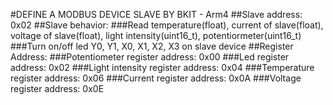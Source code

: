 #DEFINE A MODBUS DEVICE SLAVE BY BKIT - Arm4
##Slave address: 0x02
##Slave behavior:
###Read temperature(float), current of slave(float), voltage of slave(float), light intensity(uint16_t), potentiormeter(uint16_t)
###Turn on/off led Y0, Y1, X0, X1, X2, X3 on slave device
##Register Address:
###Potentiometer register address: 0x00
###Led register address: 0x02
###Light intensity register address: 0x04
###Temperature register address: 0x06
###Current register address: 0x0A
###Voltage register address: 0x0E
   
